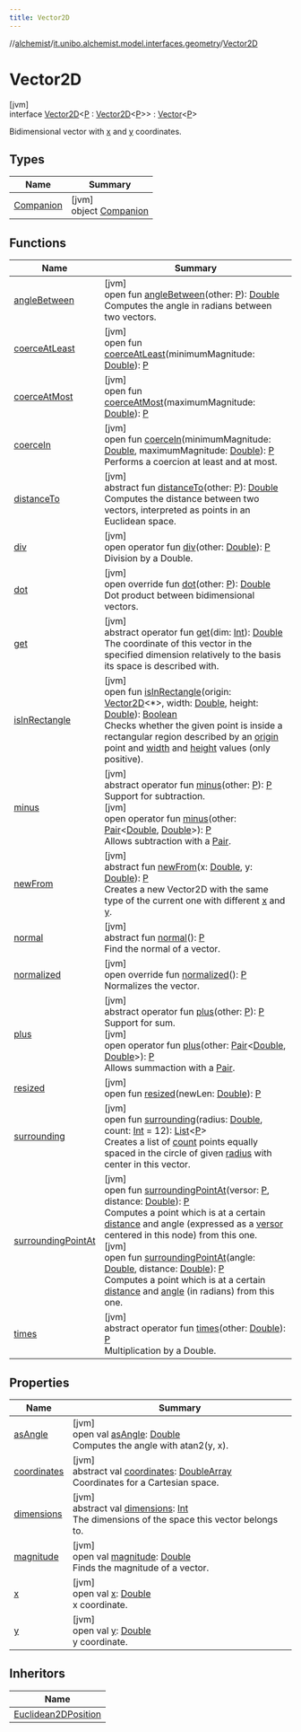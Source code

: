 ```yaml
---
title: Vector2D
---
```

//[alchemist](../../../index.html)/[it.unibo.alchemist.model.interfaces.geometry](../index.html)/[Vector2D](index.html)



# Vector2D



[jvm]\
interface [Vector2D](index.html)<[P](index.html) : [Vector2D](index.html)<[P](index.html)>> : [Vector](../-vector/index.html)<[P](index.html)> 

Bidimensional vector with [x](x.html) and [y](y.html) coordinates.



## Types


| Name | Summary |
|---|---|
| [Companion](-companion/index.html) | [jvm]<br>object [Companion](-companion/index.html) |


## Functions


| Name | Summary |
|---|---|
| [angleBetween](index.html#901441854%2FFunctions%2F-134779887) | [jvm]<br>open fun [angleBetween](index.html#901441854%2FFunctions%2F-134779887)(other: [P](index.html)): [Double](https://kotlinlang.org/api/latest/jvm/stdlib/kotlin/-double/index.html)<br>Computes the angle in radians between two vectors. |
| [coerceAtLeast](../-vector/coerce-at-least.html) | [jvm]<br>open fun [coerceAtLeast](../-vector/coerce-at-least.html)(minimumMagnitude: [Double](https://kotlinlang.org/api/latest/jvm/stdlib/kotlin/-double/index.html)): [P](index.html) |
| [coerceAtMost](../-vector/coerce-at-most.html) | [jvm]<br>open fun [coerceAtMost](../-vector/coerce-at-most.html)(maximumMagnitude: [Double](https://kotlinlang.org/api/latest/jvm/stdlib/kotlin/-double/index.html)): [P](index.html) |
| [coerceIn](../-vector/coerce-in.html) | [jvm]<br>open fun [coerceIn](../-vector/coerce-in.html)(minimumMagnitude: [Double](https://kotlinlang.org/api/latest/jvm/stdlib/kotlin/-double/index.html), maximumMagnitude: [Double](https://kotlinlang.org/api/latest/jvm/stdlib/kotlin/-double/index.html)): [P](index.html)<br>Performs a coercion at least and at most. |
| [distanceTo](index.html#1429062915%2FFunctions%2F-134779887) | [jvm]<br>abstract fun [distanceTo](index.html#1429062915%2FFunctions%2F-134779887)(other: [P](index.html)): [Double](https://kotlinlang.org/api/latest/jvm/stdlib/kotlin/-double/index.html)<br>Computes the distance between two vectors, interpreted as points in an Euclidean space. |
| [div](../-vector/div.html) | [jvm]<br>open operator fun [div](../-vector/div.html)(other: [Double](https://kotlinlang.org/api/latest/jvm/stdlib/kotlin/-double/index.html)): [P](index.html)<br>Division by a Double. |
| [dot](dot.html) | [jvm]<br>open override fun [dot](dot.html)(other: [P](index.html)): [Double](https://kotlinlang.org/api/latest/jvm/stdlib/kotlin/-double/index.html)<br>Dot product between bidimensional vectors. |
| [get](../-vector/get.html) | [jvm]<br>abstract operator fun [get](../-vector/get.html)(dim: [Int](https://kotlinlang.org/api/latest/jvm/stdlib/kotlin/-int/index.html)): [Double](https://kotlinlang.org/api/latest/jvm/stdlib/kotlin/-double/index.html)<br>The coordinate of this vector in the specified dimension relatively to the basis its space is described with. |
| [isInRectangle](is-in-rectangle.html) | [jvm]<br>open fun [isInRectangle](is-in-rectangle.html)(origin: [Vector2D](index.html)<*>, width: [Double](https://kotlinlang.org/api/latest/jvm/stdlib/kotlin/-double/index.html), height: [Double](https://kotlinlang.org/api/latest/jvm/stdlib/kotlin/-double/index.html)): [Boolean](https://kotlinlang.org/api/latest/jvm/stdlib/kotlin/-boolean/index.html)<br>Checks whether the given point is inside a rectangular region described by an [origin](is-in-rectangle.html) point and [width](is-in-rectangle.html) and [height](is-in-rectangle.html) values (only positive). |
| [minus](index.html#768314559%2FFunctions%2F-134779887) | [jvm]<br>abstract operator fun [minus](index.html#768314559%2FFunctions%2F-134779887)(other: [P](index.html)): [P](index.html)<br>Support for subtraction.<br>[jvm]<br>open operator fun [minus](minus.html)(other: [Pair](https://kotlinlang.org/api/latest/jvm/stdlib/kotlin/-pair/index.html)<[Double](https://kotlinlang.org/api/latest/jvm/stdlib/kotlin/-double/index.html), [Double](https://kotlinlang.org/api/latest/jvm/stdlib/kotlin/-double/index.html)>): [P](index.html)<br>Allows subtraction with a [Pair](https://kotlinlang.org/api/latest/jvm/stdlib/kotlin/-pair/index.html). |
| [newFrom](new-from.html) | [jvm]<br>abstract fun [newFrom](new-from.html)(x: [Double](https://kotlinlang.org/api/latest/jvm/stdlib/kotlin/-double/index.html), y: [Double](https://kotlinlang.org/api/latest/jvm/stdlib/kotlin/-double/index.html)): [P](index.html)<br>Creates a new Vector2D with the same type of the current one with different [x](new-from.html) and [y](new-from.html). |
| [normal](../-vector/normal.html) | [jvm]<br>abstract fun [normal](../-vector/normal.html)(): [P](index.html)<br>Find the normal of a vector. |
| [normalized](normalized.html) | [jvm]<br>open override fun [normalized](normalized.html)(): [P](index.html)<br>Normalizes the vector. |
| [plus](index.html#-1011984263%2FFunctions%2F-134779887) | [jvm]<br>abstract operator fun [plus](index.html#-1011984263%2FFunctions%2F-134779887)(other: [P](index.html)): [P](index.html)<br>Support for sum.<br>[jvm]<br>open operator fun [plus](plus.html)(other: [Pair](https://kotlinlang.org/api/latest/jvm/stdlib/kotlin/-pair/index.html)<[Double](https://kotlinlang.org/api/latest/jvm/stdlib/kotlin/-double/index.html), [Double](https://kotlinlang.org/api/latest/jvm/stdlib/kotlin/-double/index.html)>): [P](index.html)<br>Allows summaction with a [Pair](https://kotlinlang.org/api/latest/jvm/stdlib/kotlin/-pair/index.html). |
| [resized](../-vector/resized.html) | [jvm]<br>open fun [resized](../-vector/resized.html)(newLen: [Double](https://kotlinlang.org/api/latest/jvm/stdlib/kotlin/-double/index.html)): [P](index.html) |
| [surrounding](surrounding.html) | [jvm]<br>open fun [surrounding](surrounding.html)(radius: [Double](https://kotlinlang.org/api/latest/jvm/stdlib/kotlin/-double/index.html), count: [Int](https://kotlinlang.org/api/latest/jvm/stdlib/kotlin/-int/index.html) = 12): [List](https://kotlinlang.org/api/latest/jvm/stdlib/kotlin.collections/-list/index.html)<[P](index.html)><br>Creates a list of [count](surrounding.html) points equally spaced in the circle of given [radius](surrounding.html) with center in this vector. |
| [surroundingPointAt](surrounding-point-at.html) | [jvm]<br>open fun [surroundingPointAt](surrounding-point-at.html)(versor: [P](index.html), distance: [Double](https://kotlinlang.org/api/latest/jvm/stdlib/kotlin/-double/index.html)): [P](index.html)<br>Computes a point which is at a certain [distance](surrounding-point-at.html) and angle (expressed as a [versor](surrounding-point-at.html) centered in this node) from this one.<br>[jvm]<br>open fun [surroundingPointAt](surrounding-point-at.html)(angle: [Double](https://kotlinlang.org/api/latest/jvm/stdlib/kotlin/-double/index.html), distance: [Double](https://kotlinlang.org/api/latest/jvm/stdlib/kotlin/-double/index.html)): [P](index.html)<br>Computes a point which is at a certain [distance](surrounding-point-at.html) and [angle](surrounding-point-at.html) (in radians) from this one. |
| [times](../-vector/times.html) | [jvm]<br>abstract operator fun [times](../-vector/times.html)(other: [Double](https://kotlinlang.org/api/latest/jvm/stdlib/kotlin/-double/index.html)): [P](index.html)<br>Multiplication by a Double. |


## Properties


| Name | Summary |
|---|---|
| [asAngle](as-angle.html) | [jvm]<br>open val [asAngle](as-angle.html): [Double](https://kotlinlang.org/api/latest/jvm/stdlib/kotlin/-double/index.html)<br>Computes the angle with atan2(y, x). |
| [coordinates](index.html#301032862%2FProperties%2F-134779887) | [jvm]<br>abstract val [coordinates](index.html#301032862%2FProperties%2F-134779887): [DoubleArray](https://kotlinlang.org/api/latest/jvm/stdlib/kotlin/-double-array/index.html)<br>Coordinates for a Cartesian space. |
| [dimensions](index.html#-311158380%2FProperties%2F-134779887) | [jvm]<br>abstract val [dimensions](index.html#-311158380%2FProperties%2F-134779887): [Int](https://kotlinlang.org/api/latest/jvm/stdlib/kotlin/-int/index.html)<br>The dimensions of the space this vector belongs to. |
| [magnitude](index.html#869387817%2FProperties%2F-134779887) | [jvm]<br>open val [magnitude](index.html#869387817%2FProperties%2F-134779887): [Double](https://kotlinlang.org/api/latest/jvm/stdlib/kotlin/-double/index.html)<br>Finds the magnitude of a vector. |
| [x](x.html) | [jvm]<br>open val [x](x.html): [Double](https://kotlinlang.org/api/latest/jvm/stdlib/kotlin/-double/index.html)<br>x coordinate. |
| [y](y.html) | [jvm]<br>open val [y](y.html): [Double](https://kotlinlang.org/api/latest/jvm/stdlib/kotlin/-double/index.html)<br>y coordinate. |


## Inheritors


| Name |
|---|
| [Euclidean2DPosition](../../it.unibo.alchemist.model.implementations.positions/-euclidean2-d-position/index.html) |


